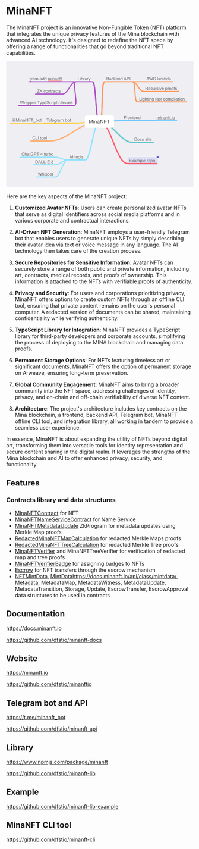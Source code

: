 # MinaNFT

The MinaNFT project is an innovative Non-Fungible Token (NFT) platform that integrates the unique privacy features of the Mina blockchain with advanced AI technology. It's designed to redefine the NFT space by offering a range of functionalities that go beyond traditional NFT capabilities.

![MinaNFT structure](/images/structure.png)

Here are the key aspects of the MinaNFT project:

1. **Customized Avatar NFTs**: Users can create personalized avatar NFTs that serve as digital identifiers across social media platforms and in various corporate and contractual interactions.

2. **AI-Driven NFT Generation**: MinaNFT employs a user-friendly Telegram bot that enables users to generate unique NFTs by simply describing their avatar idea via text or voice message in any language. The AI technology then takes care of the creation process.

3. **Secure Repositories for Sensitive Information**: Avatar NFTs can securely store a range of both public and private information, including art, contracts, medical records, and proofs of ownership. This information is attached to the NFTs with verifiable proofs of authenticity.

4. **Privacy and Security**: For users and corporations prioritizing privacy, MinaNFT offers options to create custom NFTs through an offline CLI tool, ensuring that private content remains on the user's personal computer. A redacted version of documents can be shared, maintaining confidentiality while verifying authenticity.

5. **TypeScript Library for Integration**: MinaNFT provides a TypeScript library for third-party developers and corporate accounts, simplifying the process of deploying to the MINA blockchain and managing data proofs.

6. **Permanent Storage Options**: For NFTs featuring timeless art or significant documents, MinaNFT offers the option of permanent storage on Arweave, ensuring long-term preservation.

7. **Global Community Engagement**: MinaNFT aims to bring a broader community into the NFT space, addressing challenges of identity, privacy, and on-chain and off-chain verifiability of diverse NFT content.

8. **Architecture**: The project's architecture includes key contracts on the Mina blockchain, a frontend, backend API, Telegram bot, MinaNFT offline CLI tool, and integration library, all working in tandem to provide a seamless user experience.

In essence, MinaNFT is about expanding the utility of NFTs beyond digital art, transforming them into versatile tools for identity representation and secure content sharing in the digital realm. It leverages the strengths of the Mina blockchain and AI to offer enhanced privacy, security, and functionality.

## Features

### Contracts library and data structures

- [MinaNFTContract](https://docs.minanft.io/api/class/minanftcontract/) for NFT
- [MinaNFTNameServiceContract](https://docs.minanft.io/api/class/minanftnameservicecontract/) for Name Service
- [MinaNFTMetadataUpdate](https://docs.minanft.io/api#MinaNFTMetadataUpdate) ZkProgram for metadata updates using Merkle Map proofs
- [RedactedMinaNFTMapCalculation](https://docs.minanft.io/api#RedactedMinaNFTMapCalculation) for redacted Merkle Maps proofs
- [RedactedMinaNFTTreeCalculation](https://docs.minanft.io/api#RedactedMinaNFTTreeCalculation20) for redacted Merkle Tree proofs
- [MinaNFTVerifier](https://docs.minanft.io/api/class/minanftverifier/) and MinaNFTTreeVerifier for verification of redacted map and tree proofs
- [MinaNFTVerifierBadge](https://docs.minanft.io/api/class/minanftverifierbadge/) for assigning badges to NFTs
- [Escrow](https://docs.minanft.io/api/class/escrow/) for NFT transfers through the escrow mechanism
- [NFTMintData](https://docs.minanft.io/api/class/nftmintdata/), [MintData]()https://docs.minanft.io/api/class/mintdata/, [Metadata](https://docs.minanft.io/api/class/metadata/), MetadataMap, MetadataWitness, MetadataUpdate, MetadataTransition, Storage, Update, EscrowTransfer, EscrowApproval data structures to be used in contracts

## Documentation

https://docs.minanft.io

https://github.com/dfstio/minanft-docs

## Website

https://minanft.io

https://github.com/dfstio/minanftio

## Telegram bot and API

https://t.me/minanft_bot

https://github.com/dfstio/minanft-api

## Library

https://www.npmjs.com/package/minanft

https://github.com/dfstio/minanft-lib

## Example

https://github.com/dfstio/minanft-lib-example

## MinaNFT CLI tool

https://github.com/dfstio/minanft-cli
